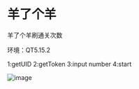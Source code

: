 # 羊了个羊

羊了个羊刷通关次数

环境：QT5.15.2

1:getUID
2:getToken
3:input number
4:start

![image](http://m.qpic.cn/psc?/V528zzXG1FTah80zv3dn1ffJ5x1zByBw/bqQfVz5yrrGYSXMvKr.cqTLDQ7ws7gIDppqGSFnKhA9hYl*VQ8BZTTo3pdEm67BxuUqkylGnmeVb17r8e2gD.YfCmZ.j.2LOFMKrT4.R4Sk!/b&bo=wAY4BAAAAAADB9g!&rf=viewer_4)
